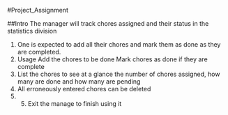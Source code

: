 #Project_Assignment

##Intro
The manager will track chores assigned and their status in the statistics division

1. One is expected to add all their chores and mark them as done as they are completed.
2. Usage Add the chores to be done Mark chores as done if they are complete
3. List the chores to see at a glance the number of chores assigned, how many are done and how many are pending
4. All erroneously entered chores can be deleted
5. 5. Exit the manage to finish using it
